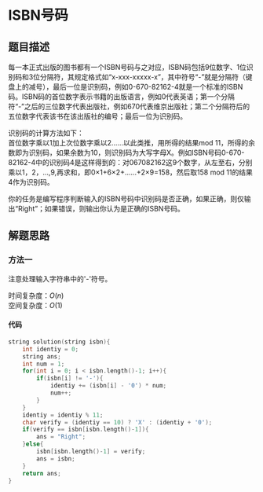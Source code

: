 # ISBN号码

## 题目描述

每一本正式出版的图书都有一个ISBN号码与之对应，ISBN码包括9位数字、1位识别码和3位分隔符，其规定格式如“x-xxx-xxxxx-x”，其中符号“-”就是分隔符（键盘上的减号），最后一位是识别码，例如0-670-82162-4就是一个标准的ISBN码。ISBN码的首位数字表示书籍的出版语言，例如0代表英语；第一个分隔符“-”之后的三位数字代表出版社，例如670代表维京出版社；第二个分隔符后的五位数字代表该书在该出版社的编号；最后一位为识别码。

识别码的计算方法如下：<br/>
首位数字乘以1加上次位数字乘以2……以此类推，用所得的结果mod 11，所得的余数即为识别码，如果余数为10，则识别码为大写字母X。例如ISBN号码0-670-82162-4中的识别码4是这样得到的：对067082162这9个数字，从左至右，分别乘以1，2，...,9,再求和，即0×1+6×2+……+2×9=158，然后取158 mod 11的结果4作为识别码。

你的任务是编写程序判断输入的ISBN号码中识别码是否正确，如果正确，则仅输出“Right”；如果错误，则输出你认为是正确的ISBN号码。

## 解题思路

### 方法一

注意处理输入字符串中的'-'符号。

时间复杂度：$O(n)$ <br/>
空间复杂度：$O(1)$

#### 代码

```cpp
string solution(string isbn){
    int identiy = 0;
    string ans;
    int num = 1;
    for(int i = 0; i < isbn.length()-1; i++){
        if(isbn[i] != '-'){
            identiy += (isbn[i] - '0') * num;
            num++;
        }
    }
    identiy = identiy % 11;
    char verify = (identiy == 10) ? 'X' : (identiy + '0');
    if(verify == isbn[isbn.length()-1]){
        ans = "Right";
    }else{
        isbn[isbn.length()-1] = verify;
        ans = isbn;
    }
    return ans;
}
```
